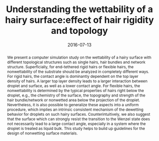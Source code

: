 ---
title: "Understanding the wettability of a hairy surface:effect of hair rigidity and topology"
authors:
- Han-Wen Pei
- Hong Liu
- 朱有亮
- Zhong-Yuan Lu
date: "2016-07-13"
doi: "10.1039/C6CP02376B"
publish_types: ["期刊文章"]
publication: "Physical Chemistry Chemical Physics"
publication_short: "Phys. Chem. Chem. Phys."
abstract: "We present a computer simulation study on the wettability of a  hairy surface with different topological structures such as single  hairs, hair bundles and network structure. Superficially, for  end-tethered rigid hairs or flexible hairs, the nonwettability of the  substrate should be analyzed in completely different ways. For rigid  hairs, the contact angle is dominantly dependent on the top layer  density of hairs. A larger top layer density leads to a larger  interaction between droplet and surface, as well as a lower contact  angle. For flexible hairs, the nonwettability is determined by the  typical properties of hairs right below the droplet, e.g., the chemistry  of the surface, the topography and strength of the hair bundle/network  or nonwetted area below the projection of the droplet. Nevertheless, it  is also possible to generalize these aspects into a uniform procedure,  which implies an intrinsic consistent mechanism of the dewetting  behavior for droplets on such hairy surfaces. Counterintuitively, we  also suggest that the surface which can strongly resist the transition  to the Wenzel state does not necessarily lead to a large contact angle,  especially in a system where the droplet is treated as liquid bulk. This  study helps to build up guidelines for the design of nonwetting surface  materials."
url_pdf: "https://pubs.rsc.org/en/content/articlelanding/2016/cp/c6cp02376b"
---